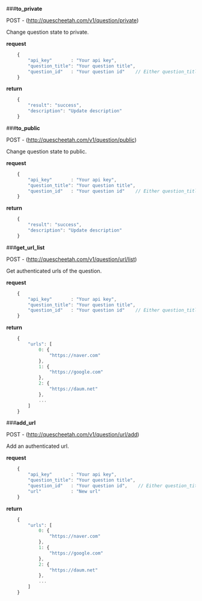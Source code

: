 ###**to_private**


POST - (http://quescheetah.com/v1/question/private)

Change question state to private.

**request**
```javascript 
    {
        "api_key"       : "Your api key",
        "question_title": "Your question title",
        "question_id"   : "Your question id"    // Either question_title and question_id is required.
    }
```

**return**
```javascript 
    {
        "result": "success",
        "description": "Update description"
    }
```
    
###**to_public**


POST - (http://quescheetah.com/v1/question/public)

Change question state to public.

**request**
```javascript 
    {
        "api_key"       : "Your api key",
        "question_title": "Your question title",
        "question_id"   : "Your question id"    // Either question_title and question_id is required.
    }
```

**return**
```javascript 
    {
        "result": "success",
        "description": "Update description"
    }
```
    
###**get_url_list**


POST - (http://quescheetah.com/v1/question/url/list)

Get authenticated urls of the question.

**request**
```javascript 
    {
        "api_key"       : "Your api key",
        "question_title": "Your question title",
        "question_id"   : "Your question id"    // Either question_title and question_id is required.
    }
```

**return**
```javascript 
    {
        "urls": [
            0: {
                "https://naver.com"
            },
            1: {
                "https://google.com"
            },
            2: {
                "https://daum.net"
            },
            ...
        ]
    }
```
    
###**add_url**


POST - (http://quescheetah.com/v1/question/url/add)

Add an authenticated url.

**request**
```javascript 
    {
        "api_key"       : "Your api key",
        "question_title": "Your question title",
        "question_id"   : "Your question id",    // Either question_title and question_id is required.
        "url"           : "New url"
    }
```

**return**
```javascript 
    {
        "urls": [
            0: {
                "https://naver.com"
            },
            1: {
                "https://google.com"
            },
            2: {
                "https://daum.net"
            },
            ...
        ]
    }
```